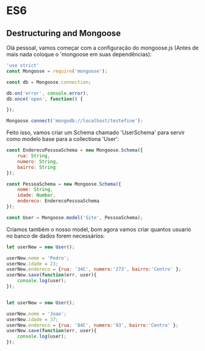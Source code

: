 # ES6

## Destructuring and Mongoose

Olá pessoal, vamos começar com a configuração do mongoose.js (Antes de mais nada coloque o 'mongoose em suas dependências):

```javascript
'use strict'
const Mongoose = require('mongoose');

const db = Mongoose.connection;

db.on('error', console.error);
db.once('open', function() {

});

Mongoose.connect('mongodb://localhost/testefine');
```

Feito isso, vamos criar um Schema chamado 'UserSchema' para servir como modelo base para a collectiona 'User':

```javascript
const EnderecoPessoaSchema = new Mongoose.Schema({
	rua: String,
    numero: String,
    bairro: String
});

const PessoaSchema = new Mongoose.Schema({
	nome: String,
	idade: Number,
    endereco: EnderecoPessoaSchema
});

const User = Mongoose.model('Site', PessoaSchema);
```
Criamos também o nosso model, bom agora vamos criar quantos usuario no banco de dados forem necessários:

```javascript
let userNew = new User();

userNew.nome = 'Pedro';
userNew.idade = 23;
userNew.endereco = {rua: '34C', numero:'273', bairro:'Centro' };
userNew.save(function(err, user){
    console.log(user);
});


let userNew = new User();

userNew.nome = 'Joao';
userNew.idade = 37;
userNew.endereco = {rua: '84C', numero:'93', bairro:'Centro' };
userNew.save(function(err, user){
    console.log(user);
});
```
